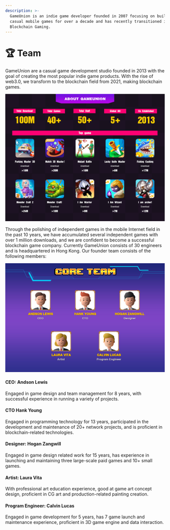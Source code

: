 ```yaml
---
description: >-
  GameUnion is an indie game developer founded in 2007 focusing on building
  casual mobile games for over a decade and has recently transitioned into
  Blockchain Gaming.
---
```


# 🏆 Team

GameUnion are a casual game development studio founded in 2013 with the goal of creating the most popular indie game products. With the rise of web3.0, we transform to the blockchain field from 2021, making blockchain games.

![](IMG/091.jpg)

Through the polishing of independent games in the mobile Internet field in the past 10 years, we have accumulated several independent games with over 1 million downloads, and we are confident to become a successful blockchain game company. Currently GameUnion consists of 30 engineers and is headquartered in Hong Kong. Our founder team consists of the following members:

![](IMG/092.jpg)

#### CEO: Andson Lewis

Engaged in game design and team management for 8 years, with successful experience in running a variety of projects.

#### CTO Hank Young

Engaged in programming technology for 13 years, participated in the development and maintenance of 20+ network projects, and is proficient in blockchain-related technologies.

#### Designer: Hogan Zangwill

Engaged in game design related work for 15 years, has experience in launching and maintaining three large-scale paid games and 10+ small games.

#### Artist: Laura Vita

With professional art education experience, good at game art concept design, proficient in CG art and production-related painting creation.

#### Program Engineer: Calvin Lucas

Engaged in game development for 5 years, has 7 game launch and maintenance experience, proficient in 3D game engine and data interaction.
